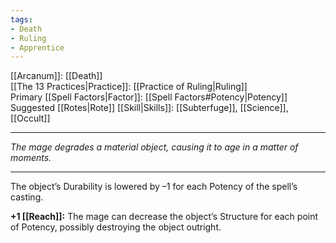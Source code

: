 ```yaml
---
tags:
- Death
- Ruling
- Apprentice
---
```


[[Arcanum]]: [[Death]]\
[[The 13 Practices|Practice]]: [[Practice of Ruling|Ruling]]\
Primary [[Spell Factors|Factor]]: [[Spell Factors#Potency|Potency]]\
Suggested [[Rotes|Rote]] [[Skill|Skills]]: [[Subterfuge]], [[Science]], [[Occult]]

---

_The mage degrades a material object, causing it to age in a matter of moments._

---

The object’s Durability is lowered by –1 for each Potency of the spell’s casting.

**+1 [[Reach]]:** The mage can decrease the object’s Structure for each point of Potency, possibly destroying the object outright.